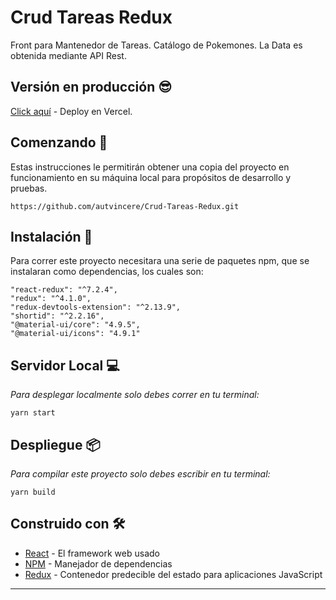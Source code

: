 # Crud Tareas Redux

Front para Mantenedor de Tareas.
Catálogo de Pokemones. La Data es obtenida mediante API Rest.



## Versión en producción 😎
[Click aquí](https://crud-tareas-redux.vercel.app/) - Deploy en Vercel.


## Comenzando 🚀

Estas instrucciones le permitirán obtener una copia del proyecto en funcionamiento en su máquina local para propósitos de desarrollo y pruebas.

```
https://github.com/autvincere/Crud-Tareas-Redux.git
```


## Instalación 🔧

Para correr este proyecto necesitara una serie de paquetes npm, que se instalaran como dependencias, los cuales son:


```
"react-redux": "^7.2.4",
"redux": "^4.1.0",
"redux-devtools-extension": "^2.13.9",
"shortid": "^2.2.16",
"@material-ui/core": "4.9.5",
"@material-ui/icons": "4.9.1"
```

## Servidor Local 💻

_Para desplegar localmente solo debes correr en tu terminal:_

```
yarn start
```

## Despliegue 📦

_Para compilar este proyecto solo debes escribir en tu terminal:_
```
yarn build
```

## Construido con 🛠️

* [React](https://reactjs.org/) - El framework web usado
* [NPM](https://www.npmjs.com/) - Manejador de dependencias
* [Redux](https://redux.js.org/) - Contenedor predecible del estado para aplicaciones JavaScript



---
